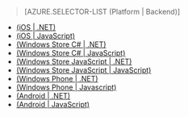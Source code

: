 ﻿> [AZURE.SELECTOR-LIST (Platform | Backend)]
- [(iOS | .NET)](/ja-jp/documentation/articles/mobile-services-dotnet-backend-ios-push-notifications-app-users/)
- [(iOS | JavaScript)](/ja-jp/documentation/articles/mobile-services-javascript-backend-ios-push-notifications-app-users/)
- [(Windows Store C# | .NET)](/ja-jp/documentation/articles/mobile-services-dotnet-backend-windows-store-dotnet-push-notifications-app-users/)
- [(Windows Store C# | JavaScript)](/ja-jp/documentation/articles/mobile-services-javascript-backend-windows-store-dotnet-push-notifications-app-users/)
- [(Windows Store JavaScript | .NET)](/ja-jp/documentation/articles/mobile-services-dotnet-backend-windows-store-javascript-push-notifications-app-users/)
- [(Windows Store JavaScript | JavaScript)](/ja-jp/documentation/articles/mobile-services-javascript-backend-windows-store-javascript-push-notifications-app-users/)
- [(Windows Phone | .NET)](/ja-jp/documentation/articles/mobile-services-dotnet-backend-windows-phone-push-notifications-app-users/)
- [(Windows Phone | Javascript)](/ja-jp/documentation/articles/mobile-services-javascript-backend-windows-phone-push-notifications-app-users/)
- [(Android | .NET)](/ja-jp/documentation/articles/mobile-services-dotnet-backend-android-push-notifications-app-users/)
- [(Android | JavaScript)](/ja-jp/documentation/articles/mobile-services-javascript-backend-android-push-notifications-app-users/)

<!--HONumber=42-->
